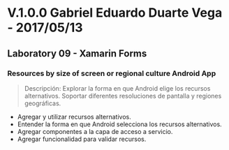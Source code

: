 ﻿# V.1.0.0 Gabriel Eduardo Duarte Vega - 2017/05/13
## Laboratory 09 - Xamarin Forms
### Resources by size of screen or regional culture Android App
> Descripción: Explorar la forma en que Android elige los recursos alternativos.
> Soportar diferentes resoluciones de pantalla y regiones geográficas.
+ Agregar y utilizar recursos alternativos.
+ Entender la forma en que Android selecciona los recursos alternativos.
+ Agregar componentes a la capa de acceso a servicio.
+ Agregar funcionalidad para validar recursos.
